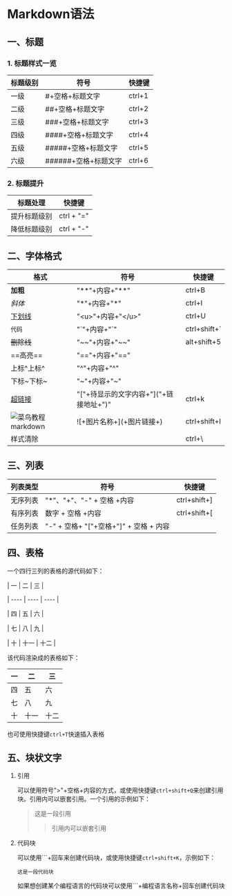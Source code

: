 # Markdown语法

## 一、标题

### 1. 标题样式一览

| 标题级别 | 符号                 | 快捷键 |
| :------- | -------------------- | ------ |
| 一级     | #+空格+标题文字      | ctrl+1 |
| 二级     | ##+空格+标题文字     | ctrl+2 |
| 三级     | ###+空格+标题文字    | ctrl+3 |
| 四级     | ####+空格+标题文字   | ctrl+4 |
| 五级     | #####+空格+标题文字  | ctrl+5 |
| 六级     | ######+空格+标题文字 | ctrl+6 |



### 2. 标题提升

| 标题处理     | 快捷键 |
| ------------ | ------ |
| 提升标题级别 | ctrl + "=" |
| 降低标题级别 | ctrl + "-" |



## 二、字体格式

| 格式                                                         | 符号                        | 快捷键        |
| ------------------------------------------------------------ | --------------------------- | ------------- |
| **加粗**                                                     | "\**"+内容+"**"                 | ctrl+B        |
| *斜体*                                                       | "\*"+内容+"*"                   | ctrl+I        |
| <u>下划线</u>                                                | "\<u>"+内容+"\</u>"              | ctrl+U        |
| `代码`                                                       | "\`"+内容+"\`"                  | ctrl+shift+\` |
| ~~删除线~~                                                   | "\~\~"+内容+"~~"                | alt+shift+5   |
| ==高亮==                                                     | "\=="+内容+"=="                 |               |
| 上标^上标^                                                   | "\^"+内容+"^"                   |               |
| 下标~下标~                                                   | "\~"+内容+"~"                   |               |
| [超链接](javascript:void)                                    | "\["+待显示的文字内容+"]("+链接地址+")"   | ctrl+k        |
| ![菜鸟教程markdown](https://www.runoob.com/wp-content/uploads/2019/03/iconfinder_markdown_298823.png) | \!\[+图片名称+](+图片链接+) | ctrl+shift+I  |
| 样式清除                                                     |                             | ctrl+\\         |



## 三、列表

| 列表类型 | 符号                                   | 快捷键       |
| -------- | -------------------------------------- | ------------ |
| 无序列表 | "*"、"+"、"-" + 空格 +内容             | ctrl+shift+] |
| 有序列表 | 数字 + 空格 +内容                      | ctrl+shift+[ |
| 任务列表 | "-" + 空格+ "["+空格+"]" + 空格 + 内容 |              |



## 四、表格

一个四行三列的表格的源代码如下：

\| 一   | 二   | 三   |

\| ---- | ---- | ---- |

\| 四   | 五   | 六   |

\| 七   | 八   | 九   |

\| 十   | 十一 | 十二 |




该代码渲染成的表格如下：

| 一   | 二   | 三   |
| ---- | ---- | ---- |
| 四   | 五   | 六   |
| 七   | 八   | 九   |
| 十   | 十一 | 十二 |



也可使用快捷键`ctrl+T`快速插入表格 



## 五、块状文字

1. 引用

   可以使用符号">"+空格+内容的方式，或使用快捷键`ctrl+shift+Q`来创建引用块。引用内可以嵌套引用。一个引用的示例如下：

   > 这是一段引用
   >
   > > 引用内可以嵌套引用

2. 代码块

   可以使用\`\`\`+回车来创建代码块，或使用快捷键`ctrl+shift+K`，示例如下：

   ```
   这是一段代码块
   ```

   如果想创建某个编程语言的代码块可以使用\`\`\`+编程语言名称+回车创建代码块




